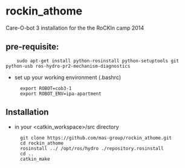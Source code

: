 rockin_athome
=============

Care-O-bot 3 installation for the the RoCKIn camp 2014

## pre-requisite:

		sudo apt-get install python-rosinstall python-setuptools git python-usb ros-hydro-pr2-mechanism-diagnostics

- set up your working environment (.bashrc)
 
		export ROBOT=cob3-1
		export ROBOT_ENV=ipa-apartment


## Installation

- in your <catkin_workspace>/src directory

		git clone https://github.com/mas-group/rockin_athome.git
		cd rockin_athome 
		rosinstall ../ /opt/ros/hydro ./repository.rosinstall
		cd ..
		catkin_make

